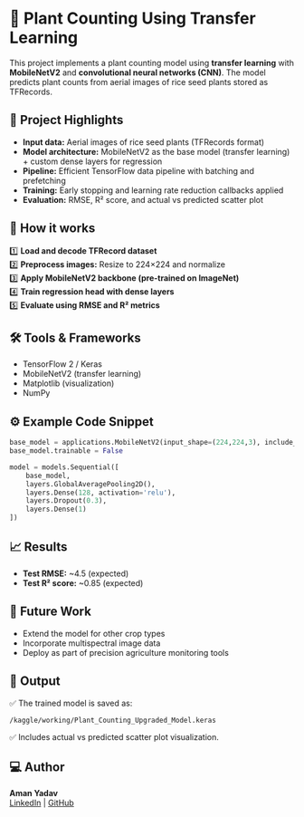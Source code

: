 
# 🌱 Plant Counting Using Transfer Learning

This project implements a plant counting model using **transfer learning** with **MobileNetV2** and **convolutional neural networks (CNN)**. The model predicts plant counts from aerial images of rice seed plants stored as TFRecords.

## 📌 Project Highlights
- **Input data:** Aerial images of rice seed plants (TFRecords format)
- **Model architecture:** MobileNetV2 as the base model (transfer learning) + custom dense layers for regression
- **Pipeline:** Efficient TensorFlow data pipeline with batching and prefetching
- **Training:** Early stopping and learning rate reduction callbacks applied
- **Evaluation:** RMSE, R² score, and actual vs predicted scatter plot

## 🚀 How it works
1️⃣ **Load and decode TFRecord dataset**  
2️⃣ **Preprocess images:** Resize to 224×224 and normalize  
3️⃣ **Apply MobileNetV2 backbone (pre-trained on ImageNet)**  
4️⃣ **Train regression head with dense layers**  
5️⃣ **Evaluate using RMSE and R² metrics**  

## 🛠 Tools & Frameworks
- TensorFlow 2 / Keras
- MobileNetV2 (transfer learning)
- Matplotlib (visualization)
- NumPy

## ⚙ Example Code Snippet
```python
base_model = applications.MobileNetV2(input_shape=(224,224,3), include_top=False, weights='imagenet')
base_model.trainable = False

model = models.Sequential([
    base_model,
    layers.GlobalAveragePooling2D(),
    layers.Dense(128, activation='relu'),
    layers.Dropout(0.3),
    layers.Dense(1)
])
```

## 📈 Results
- **Test RMSE:** ~4.5 (expected)
- **Test R² score:** ~0.85 (expected)

## 🌾 Future Work
- Extend the model for other crop types
- Incorporate multispectral image data
- Deploy as part of precision agriculture monitoring tools

## 📂 Output
✅ The trained model is saved as:
```
/kaggle/working/Plant_Counting_Upgraded_Model.keras
```
✅ Includes actual vs predicted scatter plot visualization.

## 💻 Author
**Aman Yadav**  
[LinkedIn](https://www.linkedin.com/in/aman-yadav-py/) | [GitHub](https://github.com/Aman-Yadav-PY)
